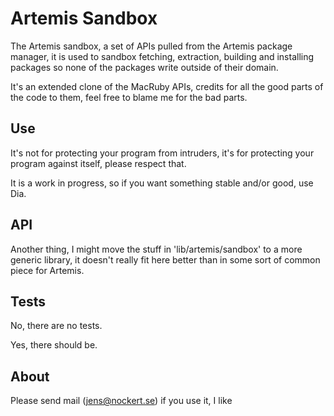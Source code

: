 Artemis Sandbox
===============================================================================

The Artemis sandbox, a set of APIs pulled from the Artemis package manager, it
is used to sandbox fetching, extraction, building and installing packages so
none of the packages write outside of their domain.

It's an extended clone of the MacRuby APIs, credits for all the good parts of
the code to them, feel free to blame me for the bad parts.

Use
-------------------------------------------------------------------------------

It's not for protecting your program from intruders, it's for protecting your
program against itself, please respect that.

It is a work in progress, so if you want something stable and/or good, use Dia.

API
-------------------------------------------------------------------------------

Another thing, I might move the stuff in 'lib/artemis/sandbox' to a more
generic library, it doesn't really fit here better than in some sort of common
piece for Artemis.

Tests
-------------------------------------------------------------------------------

No, there are no tests.

Yes, there should be.

About
-------------------------------------------------------------------------------

Please send mail (jens@nockert.se) if you use it, I like 